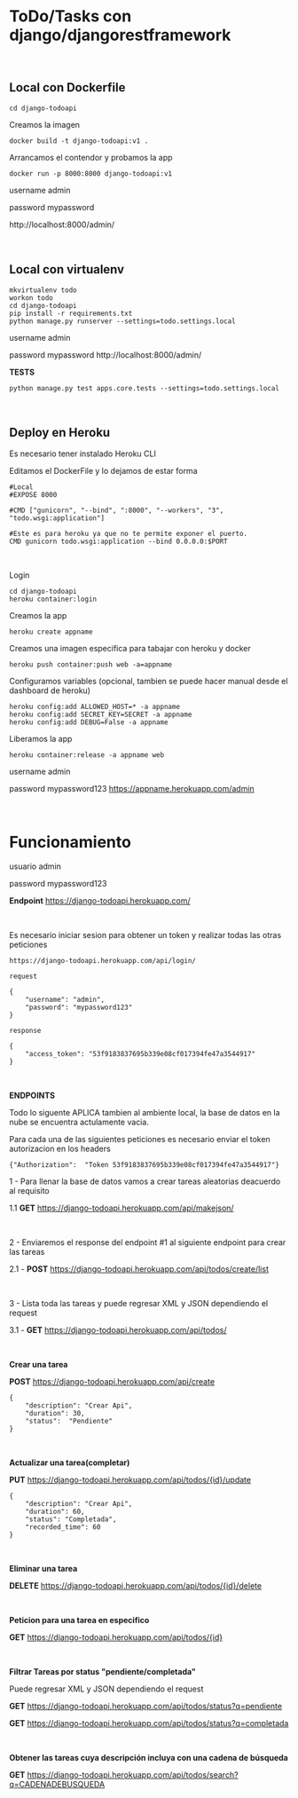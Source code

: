 # ToDo/Tasks con django/djangorestframework

<br />

## **Local con Dockerfile**

```
cd django-todoapi
```

Creamos la imagen

```
docker build -t django-todoapi:v1 .
```

Arrancamos el contendor y probamos la app
```
docker run -p 8000:8000 django-todoapi:v1
```

username admin

password mypassword

http://localhost:8000/admin/


<br />


## **Local con virtualenv**
```
mkvirtualenv todo
workon todo
cd django-todoapi
pip install -r requirements.txt
python manage.py runserver --settings=todo.settings.local
```

username admin

password mypassword
http://localhost:8000/admin/


**TESTS**

```
python manage.py test apps.core.tests --settings=todo.settings.local
```


<br />

## **Deploy en Heroku**
Es necesario tener instalado Heroku CLI

Editamos el DockerFile y lo dejamos de estar forma
```
#Local
#EXPOSE 8000

#CMD ["gunicorn", "--bind", ":8000", "--workers", "3", "todo.wsgi:application"]

#Este es para heroku ya que no te permite exponer el puerto.
CMD gunicorn todo.wsgi:application --bind 0.0.0.0:$PORT
```

<br />

Login
```
cd django-todoapi
heroku container:login
```

Creamos la app
```
heroku create appname
```

Creamos una imagen especifica para tabajar con heroku y docker
```
heroku push container:push web -a=appname
```

Configuramos variables (opcional, tambien se puede hacer manual desde el dashboard de heroku)
```
heroku config:add ALLOWED_HOST=* -a appname
heroku config:add SECRET_KEY=SECRET -a appname
heroku config:add DEBUG=False -a appname
```

Liberamos la app
```
heroku container:release -a appname web
```
username admin

password mypassword123
https://appname.herokuapp.com/admin


<br />

# Funcionamiento

usuario admin

password mypassword123

**Endpoint** https://django-todoapi.herokuapp.com/

<br />

Es necesario iniciar sesion para obtener un token y realizar todas las otras peticiones




```
https://django-todoapi.herokuapp.com/api/login/

request

{
    "username": "admin",
    "password": "mypassword123"
}

response

{
    "access_token": "53f9183837695b339e08cf017394fe47a3544917"
}

```

<br />

**ENDPOINTS**

Todo lo siguente APLICA tambien al ambiente local, la base de datos en la nube se encuentra actulamente vacia.

Para cada una de las siguientes peticiones es necesario enviar el token autorizacion en los headers

```
{"Authorization":  "Token 53f9183837695b339e08cf017394fe47a3544917"}
```


1 - Para llenar la base de datos vamos a crear tareas aleatorias deacuerdo al requisito

1.1 **GET** https://django-todoapi.herokuapp.com/api/makejson/ 

<br />

2 - Enviaremos el response del endpoint #1 al siguiente endpoint para crear las tareas

2.1 - **POST** https://django-todoapi.herokuapp.com/api/todos/create/list

<br />

3 - Lista toda las tareas y puede regresar XML y JSON dependiendo el request

3.1 - **GET** https://django-todoapi.herokuapp.com/api/todos/ 


<br />


**Crear una tarea**

**POST** https://django-todoapi.herokuapp.com/api/create
```
{
    "description": "Crear Api",
    "duration": 30,
    "status":  "Pendiente"
}
```

<br />

**Actualizar una tarea(completar)**

**PUT** https://django-todoapi.herokuapp.com/api/todos/{id}/update

```
{
    "description": "Crear Api",
    "duration": 60,
    "status": "Completada",
    "recorded_time": 60
}
```

<br />


**Eliminar una tarea**

**DELETE** https://django-todoapi.herokuapp.com/api/todos/{id}/delete

<br />

**Peticion para una tarea en especifico**

**GET** https://django-todoapi.herokuapp.com/api/todos/{id} 

<br />

**Filtrar Tareas por status "pendiente/completada"**

Puede regresar XML y JSON dependiendo el request

**GET** https://django-todoapi.herokuapp.com/api/todos/status?q=pendiente

**GET** https://django-todoapi.herokuapp.com/api/todos/status?q=completada


<br />

**Obtener las tareas cuya descripción incluya con una cadena de búsqueda**

**GET** https://django-todoapi.herokuapp.com/api/todos/search?q=CADENADEBUSQUEDA